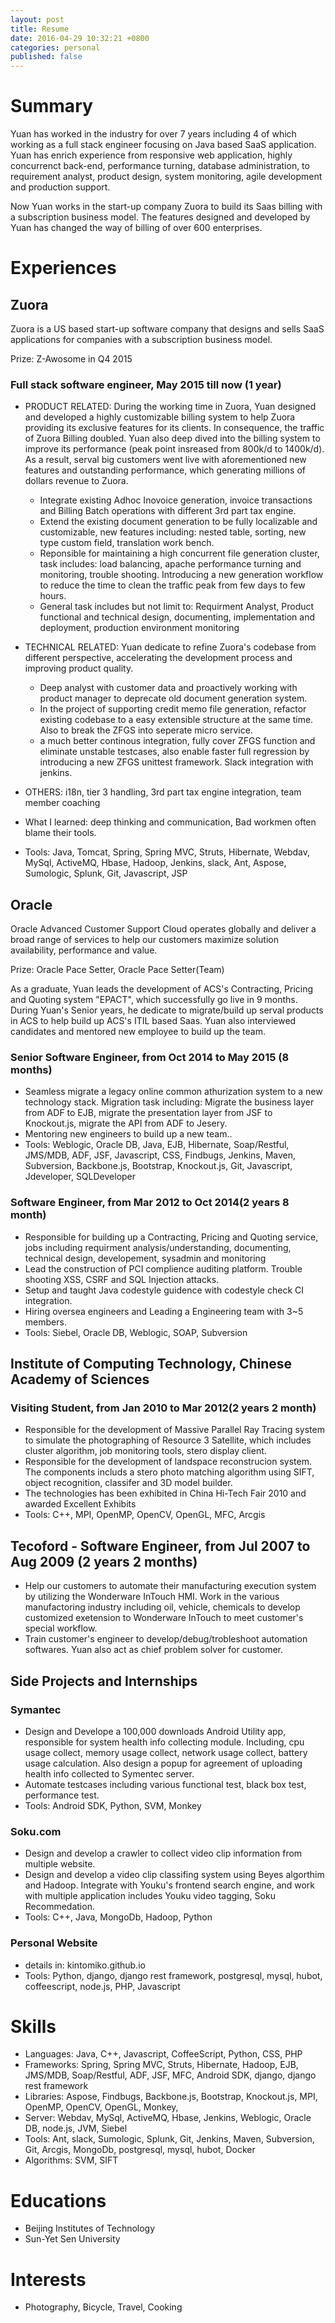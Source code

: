 ```yaml
---
layout: post
title: Resume
date: 2016-04-29 10:32:21 +0800
categories: personal
published: false
---
```


# Summary
Yuan has worked in the industry for over 7 years including 4 of which working as a full stack engineer focusing on Java based SaaS application. Yuan has enrich experience from responsive web application, highly concurrenct back-end, performance turning, database administration, to requirement analyst, product design, system monitoring, agile development and production support. 

Now Yuan works in the start-up company Zuora to build its Saas billing with a subscription business model. The features designed and developed by Yuan has changed the way of billing of over 600 enterprises.

# Experiences

## Zuora
Zuora is a US based start-up software company that designs and sells SaaS applications for companies with a subscription business model. 

Prize: Z-Awosome in Q4 2015
### Full stack software engineer, May 2015 till now (1 year)
* PRODUCT RELATED: During the working time in Zuora, Yuan designed and developed a highly customizable billing system to help Zuora providing its exclusive features for its clients. In consequence, the traffic of Zuora Billing doubled. Yuan also deep dived into the billing system to improve its performance (peak point insreased from 800k/d to 1400k/d). As a result, serval big customers went live with aforementioned new features and outstanding performance, which generating millions of dollars revenue to Zuora.
	* Integrate existing Adhoc Inovoice generation, invoice transactions and Billing Batch operations with different 3rd part tax engine.
	* Extend the existing document generation to be fully localizable and customizable, new features including: nested table, sorting, new type custom field, translation work bench.
	* Reponsible for maintaining a high concurrent file generation cluster, task includes: load balancing, apache performance turning and monitoring, trouble shooting. Introducing a new generation workflow to reduce the time to clean the traffic peak from few days to few hours.
	* General task includes but not limit to: Requirment Analyst, Product functional and technical design, documenting, implementation and deployment, production environment monitoring
	
* TECHNICAL RELATED: Yuan dedicate to refine Zuora's codebase from different perspective, accelerating the development process and improving product quality.	
	* Deep analyst with customer data and proactively working with product manager to deprecate old document generation system. 
	* In the project of supporting credit memo file generation, refactor existing codebase to a easy extensible structure at the same time. Also to break the ZFGS into seperate micro service.
	* a much better continous integration, fully cover ZFGS function and eliminate unstable testcases, also enable faster full regression by introducing a new ZFGS unittest framework. Slack integration with jenkins.
	
* OTHERS: i18n, tier 3 handling, 3rd part tax engine integration, team member coaching
* What I learned: deep thinking and communication, Bad workmen often blame their tools.
* Tools: Java, Tomcat, Spring, Spring MVC, Struts, Hibernate, Webdav, MySql, ActiveMQ, Hbase, Hadoop, Jenkins, slack, Ant, Aspose, Sumologic, Splunk, Git, Javascript, JSP

## Oracle
Oracle Advanced Customer Support Cloud operates globally and deliver a broad range of services to help our customers maximize solution availability, performance and value.

Prize: Oracle Pace Setter, Oracle Pace Setter(Team)

As a graduate, Yuan leads the development of ACS's Contracting, Pricing and Quoting system "EPACT", which successfully go live in 9 months. During Yuan's Senior years, he dedicate to migrate/build up serval products in ACS to help build up ACS's ITIL based Saas. Yuan also interviewed candidates and mentored new employee to build up the team. 
### Senior Software Engineer, from Oct 2014 to May 2015 (8 months)
* Seamless migrate a legacy online common athurization system to a new technology stack. Migration task including: Migrate the business layer from ADF to EJB, migrate the presentation layer from JSF to Knockout.js, migrate the API from ADF to Jesery. 
* Mentoring new engineers to build up a new team..
* Tools: Weblogic, Oracle DB, Java, EJB, Hibernate, Soap/Restful, JMS/MDB, ADF, JSF, Javascript, CSS, Findbugs, Jenkins, Maven, Subversion, Backbone.js, Bootstrap, Knockout.js, Git, Javascript, Jdeveloper, SQLDeveloper

### Software Engineer, from Mar 2012 to Oct 2014(2 years 8 month)

* Responsible for building up a Contracting, Pricing and Quoting service, jobs including requirment analysis/understanding, documenting, technical design, developement, sysadmin and monitoring 
* Lead the construction of PCI complience auditing platform. Trouble shooting XSS, CSRF and SQL Injection attacks.
* Setup and taught Java codestyle guidence with codestyle check CI integration.
* Hiring oversea engineers and Leading a Engineering team with 3~5 members.
* Tools: Siebel, Oracle DB, Weblogic, SOAP, Subversion

## Institute of Computing Technology, Chinese Academy of Sciences
### Visiting Student, from Jan 2010 to Mar 2012(2 years 2 month)
* Responsible for the development of Massive Parallel Ray Tracing system to simulate the photographing of Resource 3 Satellite, which includes cluster algorithm, job monitoring tools, stero display client.
* Responsible for the development of landspace reconstrucion system. The components includs a stero photo matching algorithm using SIFT, object recognition, classifer and 3D model builder.
* The technologies has been exhibited in China Hi-Tech Fair 2010 and awarded Excellent Exhibits 
* Tools: C++, MPI, OpenMP, OpenCV, OpenGL, MFC, Arcgis 

## Tecoford - Software Engineer, from Jul 2007 to Aug 2009 (2 years 2 months)
* Help our customers to automate their manufacturing execution system by utilizing the Wonderware InTouch HMI. Work in the various manufactoring industry including oil, vehicle, chemicals to develop customized exetension to Wonderware InTouch to meet customer's special workflow.
* Train customer's engineer to develop/debug/trobleshoot automation softwares. Yuan also act as chief problem solver for customer.

## Side Projects and Internships
### Symantec
* Design and Develope a 100,000 downloads Android Utility app, responsible for system health info collecting module. Including, cpu usage collect, memory usage collect, network usage collect, battery usage calculation. Also design a popup for agreement of uploading health info collected to Symentec server.
* Automate testcases including various functional test, black box test, performance test.
* Tools: Android SDK, Python, SVM, Monkey

### Soku.com
* Design and develop a crawler to collect video clip information from multiple website.
* Design and develop a video clip classifing system using Beyes algorthim and Hadoop. Integrate with Youku's frontend search engine, and work with multiple application includes Youku video tagging, Soku Recommedation. 
* Tools: C++, Java, MongoDb, Hadoop, Python

### Personal Website
* details in: kintomiko.github.io
* Tools: Python, django, django rest framework, postgresql, mysql, hubot, coffeescript, node.js, PHP, Javascript

# Skills
* Languages: Java, C++, Javascript, CoffeeScript, Python, CSS, PHP
* Frameworks: Spring, Spring MVC, Struts, Hibernate, Hadoop, EJB, JMS/MDB, Soap/Restful, ADF, JSF, MFC, Android SDK, django, django rest framework
* Libraries: Aspose, Findbugs, Backbone.js, Bootstrap, Knockout.js, MPI, OpenMP, OpenCV, OpenGL, Monkey, 
* Server: Webdav, MySql, ActiveMQ, Hbase, Jenkins, Weblogic, Oracle DB, node.js, JVM, Siebel
* Tools: Ant, slack, Sumologic, Splunk, Git, Jenkins, Maven, Subversion, Git, Arcgis, MongoDb, postgresql, mysql, hubot, Docker
* Algorithms: SVM, SIFT

# Educations
* Beijing Institutes of Technology
* Sun-Yet Sen University

# Interests
* Photography, Bicycle, Travel, Cooking
